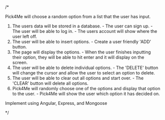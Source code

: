 /*

Pick4Me will choose a random option from a list that the user has input.
  1. The users data will be stored in a database.
    - The user can sign up.
    - The user will be able to log in.
    - The users account will show where the user left off.
  2. The user will be able to insert options.
    - Create a user friendly 'ADD' button.
  3. The page will display the options.
    - When the user finishes inputting their option, they will be able to hit enter and it will display on the screen.
  4. The user will be able to delete individual options.
    - The 'DELETE' button will change the cursor and allow the user to select an option to delete.
  5. The user will be able to clear out all options and start over.
    - The 'CLEAR' button will delete all options.
  6. Pick4Me will randomly choose one of the options and display that option to the user.
    - Pick4Me will show the user which option it has decided on.

Implement using Angular, Express, and Mongoose
  
*/